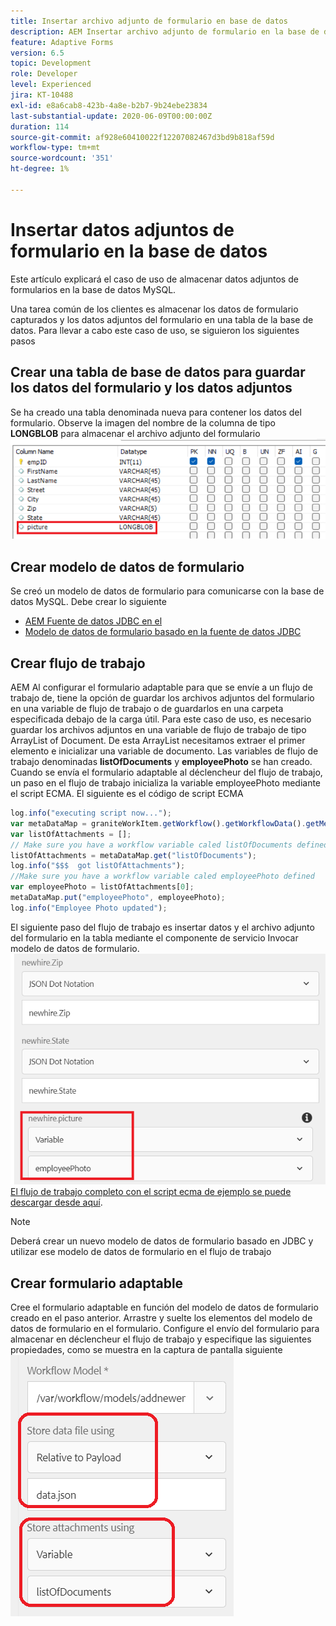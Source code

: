 ```yaml
---
title: Insertar archivo adjunto de formulario en base de datos
description: AEM Insertar archivo adjunto de formulario en la base de datos mediante flujo de trabajo de.
feature: Adaptive Forms
version: 6.5
topic: Development
role: Developer
level: Experienced
jira: KT-10488
exl-id: e8a6cab8-423b-4a8e-b2b7-9b24ebe23834
last-substantial-update: 2020-06-09T00:00:00Z
duration: 114
source-git-commit: af928e60410022f12207082467d3bd9b818af59d
workflow-type: tm+mt
source-wordcount: '351'
ht-degree: 1%

---
```


# Insertar datos adjuntos de formulario en la base de datos

Este artículo explicará el caso de uso de almacenar datos adjuntos de formularios en la base de datos MySQL.

Una tarea común de los clientes es almacenar los datos de formulario capturados y los datos adjuntos del formulario en una tabla de la base de datos.
Para llevar a cabo este caso de uso, se siguieron los siguientes pasos

## Crear una tabla de base de datos para guardar los datos del formulario y los datos adjuntos

Se ha creado una tabla denominada nueva para contener los datos del formulario. Observe la imagen del nombre de la columna de tipo **LONGBLOB** para almacenar el archivo adjunto del formulario
![table-schema](assets/insert-picture-table.png)

## Crear modelo de datos de formulario

Se creó un modelo de datos de formulario para comunicarse con la base de datos MySQL. Debe crear lo siguiente

* [AEM Fuente de datos JDBC en el](./data-integration-technical-video-setup.md)
* [Modelo de datos de formulario basado en la fuente de datos JDBC](./jdbc-data-model-technical-video-use.md)

## Crear flujo de trabajo

AEM Al configurar el formulario adaptable para que se envíe a un flujo de trabajo de, tiene la opción de guardar los archivos adjuntos del formulario en una variable de flujo de trabajo o de guardarlos en una carpeta especificada debajo de la carga útil. Para este caso de uso, es necesario guardar los archivos adjuntos en una variable de flujo de trabajo de tipo ArrayList of Document. De esta ArrayList necesitamos extraer el primer elemento e inicializar una variable de documento. Las variables de flujo de trabajo denominadas **listOfDocuments** y **employeePhoto** se han creado.
Cuando se envía el formulario adaptable al déclencheur del flujo de trabajo, un paso en el flujo de trabajo inicializa la variable employeePhoto mediante el script ECMA. El siguiente es el código de script ECMA

```javascript
log.info("executing script now...");
var metaDataMap = graniteWorkItem.getWorkflow().getWorkflowData().getMetaDataMap();
var listOfAttachments = [];
// Make sure you have a workflow variable caled listOfDocuments defined
listOfAttachments = metaDataMap.get("listOfDocuments");
log.info("$$$  got listOfAttachments");
//Make sure you have a workflow variable caled employeePhoto defined
var employeePhoto = listOfAttachments[0];
metaDataMap.put("employeePhoto", employeePhoto);
log.info("Employee Photo updated");
```

El siguiente paso del flujo de trabajo es insertar datos y el archivo adjunto del formulario en la tabla mediante el componente de servicio Invocar modelo de datos de formulario.
![insert-pic](assets/fdm-insert-pic.png)
[El flujo de trabajo completo con el script ecma de ejemplo se puede descargar desde aquí](assets/add-new-employee.zip).

>[!NOTE]
> Deberá crear un nuevo modelo de datos de formulario basado en JDBC y utilizar ese modelo de datos de formulario en el flujo de trabajo

## Crear formulario adaptable

Cree el formulario adaptable en función del modelo de datos de formulario creado en el paso anterior. Arrastre y suelte los elementos del modelo de datos de formulario en el formulario. Configure el envío del formulario para almacenar en déclencheur el flujo de trabajo y especifique las siguientes propiedades, como se muestra en la captura de pantalla siguiente
![form-attachments](assets/form-attachments.png)
